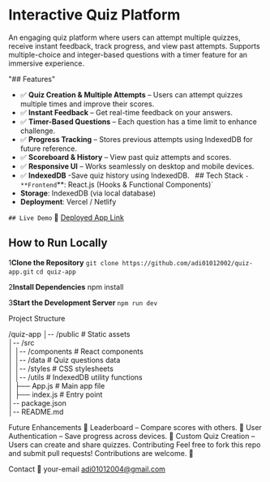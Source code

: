 <!-- <!-- - [@vitejs/plugin-react](https://github.com/vitejs/vite-plugin-react/blob/main/packages/plugin-react/README.md) uses [Babel](https://babeljs.io/) for Fast Refresh
- [@vitejs/plugin-react-swc](https://github.com/vitejs/vite-plugin-react-swc) uses [SWC](https://swc.rs/) for Fast Refresh -->

# Interactive Quiz Platform

An engaging quiz platform where users can attempt multiple quizzes, receive instant feedback, track progress, and view past attempts. Supports multiple-choice and integer-based questions with a timer feature for an immersive experience.

"## Features"
- ✅ **Quiz Creation & Multiple Attempts** – Users can attempt quizzes multiple times and improve their scores.
- ✅ **Instant Feedback** – Get real-time feedback on your answers.
- ✅ **Timer-Based Questions** – Each question has a time limit to enhance challenge.
- ✅ **Progress Tracking** – Stores previous attempts using IndexedDB for future reference.
- ✅ **Scoreboard & History** – View past quiz attempts and scores.
- ✅ **Responsive UI** – Works seamlessly on desktop and mobile devices.
- ✅ **IndexedDB** -Save quiz history using IndexedDB. 
`
`## Tech Stack
`- **Frontend`**: React.js (Hooks & Functional Components)`
- **Storage**: IndexedDB (via local database)
- **Deployment**: Vercel / Netlify

`## Live Demo`
🔗 [Deployed App Link](https://quiz-creato.netlify.app/)

## How to Run Locally
1**Clone the Repository**
   ```git clone https://github.com/adi01012002/quiz-app.git```
   ```cd quiz-app```

2**Install Dependencies**
   npm install

3**Start the Development Server**
```npm run dev ```


Project Structure

/quiz-app
│-- /public        # Static assets  
│-- /src  
│   │-- /components  # React components  
│   │-- /data        # Quiz questions data  
│   │-- /styles      # CSS stylesheets  
│   │-- /utils       # IndexedDB utility functions  
│   ├── App.js       # Main app file  
│   ├── index.js     # Entry point  
│-- package.json  
│-- README.md  


Future Enhancements
🚀 Leaderboard – Compare scores with others.
🚀 User Authentication – Save progress across devices.
🚀 Custom Quiz Creation – Users can create and share quizzes.
Contributing
Feel free to fork this repo and submit pull requests! Contributions are welcome. 🎉

Contact
📧 your-email adi01012004@gmail.com
